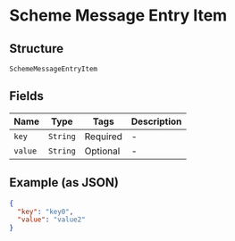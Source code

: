 
# Scheme Message Entry Item

## Structure

`SchemeMessageEntryItem`

## Fields

| Name | Type | Tags | Description |
|  --- | --- | --- | --- |
| `key` | `String` | Required | - |
| `value` | `String` | Optional | - |

## Example (as JSON)

```json
{
  "key": "key0",
  "value": "value2"
}
```

